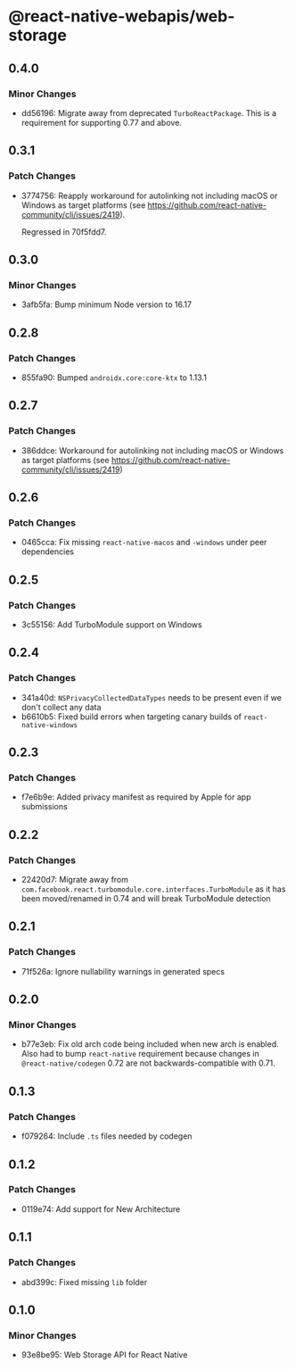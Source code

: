 # @react-native-webapis/web-storage

## 0.4.0

### Minor Changes

- dd56196: Migrate away from deprecated `TurboReactPackage`. This is a
  requirement for supporting 0.77 and above.

## 0.3.1

### Patch Changes

- 3774756: Reapply workaround for autolinking not including macOS or Windows as
  target platforms (see
  https://github.com/react-native-community/cli/issues/2419).

  Regressed in 70f5fdd7.

## 0.3.0

### Minor Changes

- 3afb5fa: Bump minimum Node version to 16.17

## 0.2.8

### Patch Changes

- 855fa90: Bumped `androidx.core:core-ktx` to 1.13.1

## 0.2.7

### Patch Changes

- 386ddce: Workaround for autolinking not including macOS or Windows as target
  platforms (see https://github.com/react-native-community/cli/issues/2419)

## 0.2.6

### Patch Changes

- 0465cca: Fix missing `react-native-macos` and `-windows` under peer
  dependencies

## 0.2.5

### Patch Changes

- 3c55156: Add TurboModule support on Windows

## 0.2.4

### Patch Changes

- 341a40d: `NSPrivacyCollectedDataTypes` needs to be present even if we don't
  collect any data
- b6610b5: Fixed build errors when targeting canary builds of
  `react-native-windows`

## 0.2.3

### Patch Changes

- f7e6b9e: Added privacy manifest as required by Apple for app submissions

## 0.2.2

### Patch Changes

- 22420d7: Migrate away from
  `com.facebook.react.turbomodule.core.interfaces.TurboModule` as it has been
  moved/renamed in 0.74 and will break TurboModule detection

## 0.2.1

### Patch Changes

- 71f526a: Ignore nullability warnings in generated specs

## 0.2.0

### Minor Changes

- b77e3eb: Fix old arch code being included when new arch is enabled. Also had
  to bump `react-native` requirement because changes in `@react-native/codegen`
  0.72 are not backwards-compatible with 0.71.

## 0.1.3

### Patch Changes

- f079264: Include `.ts` files needed by codegen

## 0.1.2

### Patch Changes

- 0119e74: Add support for New Architecture

## 0.1.1

### Patch Changes

- abd399c: Fixed missing `lib` folder

## 0.1.0

### Minor Changes

- 93e8be95: Web Storage API for React Native
